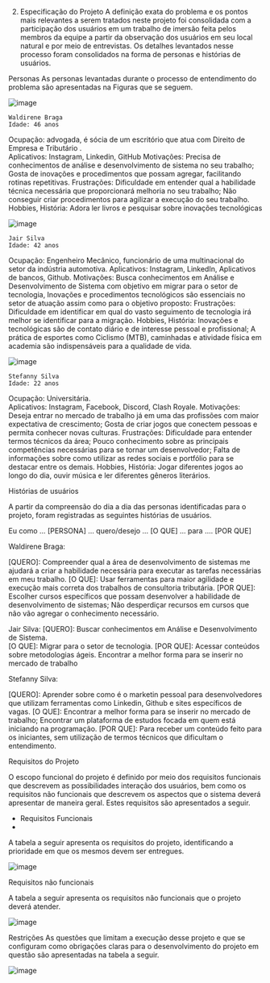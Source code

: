 2.	Especificação do Projeto
A definição exata do problema e os pontos mais relevantes a serem tratados neste projeto foi consolidada com a participação dos usuários em um trabalho de imersão feita pelos membros da equipe a partir da observação dos usuários em seu local natural e por meio de entrevistas. Os detalhes levantados nesse processo foram consolidados na forma de personas e histórias de usuários.

Personas
As personas levantadas durante o processo de entendimento do problema são apresentadas na Figuras que se seguem.

![image](https://user-images.githubusercontent.com/103156976/168486207-dc03d057-c45a-4eb5-b07b-222473120ab8.png)

 	Waldirene Braga
	Idade: 46 anos
	
Ocupação: advogada, é sócia de um escritório que atua com Direito de Empresa e Tributário . 	
Aplicativos: Instagram, Linkedin, GitHub
Motivações: Precisa de conhecimentos de análise e desenvolvimento de sistema no seu trabalho; Gosta de inovações e procedimentos que possam agregar, facilitando rotinas repetitivas.
Frustrações: Dificuldade em entender qual a habilidade técnica necessária que proporcionará melhoria no seu trabalho; Não conseguir criar procedimentos para agilizar a execução do seu trabalho.	
Hobbies, História: Adora ler livros e pesquisar sobre inovações tecnológicas


![image](https://user-images.githubusercontent.com/103156976/168486231-d44fe43d-7957-408d-b978-c73afb389823.png)


 	Jair Silva
	Idade: 42 anos
Ocupação: Engenheiro Mecânico, funcionário de uma multinacional do setor da indústria automotiva. 
Aplicativos: Instagram, LinkedIn, Aplicativos de bancos, Github.
Motivações: Busca conhecimentos em Análise e Desenvolvimento de Sistema com objetivo em migrar para o setor de tecnologia, Inovações e procedimentos tecnológicos são essenciais no setor de atuação assim como para o objetivo proposto:
Frustrações: Dificuldade em identificar em qual do vasto seguimento de tecnologia irá melhor se identificar para a migração.
Hobbies, História: Inovações e tecnológicas são de contato diário e de interesse pessoal e profissional; A prática de esportes como Ciclismo (MTB), caminhadas e atividade física em academia são indispensáveis para a qualidade de vida.

![image](https://user-images.githubusercontent.com/103156976/168486252-45cda51b-7ab9-4c19-b0b7-6bac6a4d726a.png)


 	Stefanny Silva
	Idade: 22 anos
Ocupação: Universitária. 	
Aplicativos: Instagram,	Facebook, Discord, Clash Royale.
Motivações: Deseja entrar no mercado de trabalho já em uma das profissões com maior expectativa de crescimento; Gosta de criar jogos que conectem pessoas e permita conhecer novas culturas.
Frustrações: Dificuldade para entender termos técnicos da área; Pouco conhecimento sobre as principais competências necessárias para se tornar um desenvolvedor; Falta de informações sobre como utilizar as redes sociais e portfólio para se destacar entre os demais.
Hobbies, História: Jogar diferentes jogos ao longo do dia, ouvir música e ler diferentes gêneros literários.


Histórias de usuários

A partir da compreensão do dia a dia das personas identificadas para o projeto, foram registradas as seguintes histórias de usuários.

Eu como …  [PERSONA]	… quero/desejo … 
[O QUE]	… para ....
[POR QUE]

Waldirene Braga: 

[QUERO]: Compreender qual a área de desenvolvimento de sistemas me ajudará a criar a habilidade necessária para executar as tarefas necessárias em meu trabalho. 
[O QUE]: Usar ferramentas para maior agilidade e execução mais correta dos trabalhos de consultoria tributária.
[POR QUE]: Escolher cursos específicos que possam desenvolver a habilidade de desenvolvimento de sistemas; Não desperdiçar recursos em cursos que não vão agregar o conhecimento necessário.

Jair Silva:
[QUERO]: Buscar conhecimentos em Análise e Desenvolvimento de Sistema.	
[O QUE]: Migrar para o setor de tecnologia.
[POR QUE]: Acessar conteúdos sobre metodologias ágeis.	Encontrar a melhor forma para se inserir no mercado de trabalho

Stefanny Silva:

[QUERO]: Aprender sobre como é o marketin pessoal para desenvolvedores que utilizam ferramentas como Linkedin, Github e sites específicos de vagas.
[O QUE]: Encontrar a melhor forma para se inserir no mercado de trabalho; Encontrar um plataforma de estudos focada em quem está iniciando na programação.
[POR QUE]: Para receber um conteúdo feito para os iniciantes, sem utilização de termos técnicos que dificultam o entendimento. 

Requisitos do Projeto

O escopo funcional do projeto é definido por meio dos requisitos funcionais que descrevem as possibilidades interação dos usuários, bem como os requisitos não funcionais que descrevem os aspectos que o sistema deverá apresentar de maneira geral. Estes requisitos são apresentados a seguir.

- Requisitos Funcionais
- 
A tabela a seguir apresenta os requisitos do projeto, identificando a prioridade em que os mesmos devem ser entregues.

![image](https://user-images.githubusercontent.com/103156976/168486675-0ae64f3f-edaa-4f49-a115-7f713478ae36.png)
	
Requisitos não funcionais


A tabela a seguir apresenta os requisitos não funcionais que o projeto deverá atender.

![image](https://user-images.githubusercontent.com/103156976/168486699-38bf76c1-47ea-4b2c-a708-25f143480005.png)


Restrições
As questões que limitam a execução desse projeto e que se configuram como obrigações claras para o desenvolvimento do projeto em questão são apresentadas na tabela a seguir.

![image](https://user-images.githubusercontent.com/103156976/168486718-c98c516b-13ac-4ae5-b05f-72dcdbb276ea.png)
 
